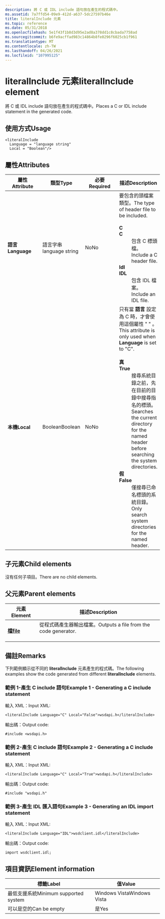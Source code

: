 ```yaml
---
description: 將 C 或 IDL include 語句放在產生的程式碼中。
ms.assetid: 7a7ffd54-09e9-412d-a637-5dc27597b46e
title: literalInclude 元素
ms.topic: reference
ms.date: 05/31/2018
ms.openlocfilehash: 5e1f43f1b8d3d95e2ad8a378dd1c8cbada7758ad
ms.sourcegitcommit: b6fe9acffad983c14864b8fe0296f6025cb1f961
ms.translationtype: MT
ms.contentlocale: zh-TW
ms.lasthandoff: 04/26/2021
ms.locfileid: "107995125"
---
```

# <a name="literalinclude-element"></a><span data-ttu-id="96e02-103">literalInclude 元素</span><span class="sxs-lookup"><span data-stu-id="96e02-103">literalInclude element</span></span>

<span data-ttu-id="96e02-104">將 C 或 IDL include 語句放在產生的程式碼中。</span><span class="sxs-lookup"><span data-stu-id="96e02-104">Places a C or IDL include statement in the generated code.</span></span>

## <a name="usage"></a><span data-ttu-id="96e02-105">使用方式</span><span class="sxs-lookup"><span data-stu-id="96e02-105">Usage</span></span>

``` syntax
<literalInclude
  Language = "language string"
  Local = "Boolean"/>
```

## <a name="attributes"></a><span data-ttu-id="96e02-106">屬性</span><span class="sxs-lookup"><span data-stu-id="96e02-106">Attributes</span></span>



<table>
<colgroup>
<col style="width: 25%" />
<col style="width: 25%" />
<col style="width: 25%" />
<col style="width: 25%" />
</colgroup>
<thead>
<tr class="header">
<th><span data-ttu-id="96e02-107">屬性</span><span class="sxs-lookup"><span data-stu-id="96e02-107">Attribute</span></span></th>
<th><span data-ttu-id="96e02-108">類型</span><span class="sxs-lookup"><span data-stu-id="96e02-108">Type</span></span></th>
<th><span data-ttu-id="96e02-109">必要</span><span class="sxs-lookup"><span data-stu-id="96e02-109">Required</span></span></th>
<th><span data-ttu-id="96e02-110">描述</span><span class="sxs-lookup"><span data-stu-id="96e02-110">Description</span></span></th>
</tr>
</thead>
<tbody>
<tr class="odd">
<td><span data-ttu-id="96e02-111"><strong>語言</strong></span><span class="sxs-lookup"><span data-stu-id="96e02-111"><strong>Language</strong></span></span><br/></td>
<td><span data-ttu-id="96e02-112">語言字串</span><span class="sxs-lookup"><span data-stu-id="96e02-112">language string</span></span><br/></td>
<td><span data-ttu-id="96e02-113">No</span><span class="sxs-lookup"><span data-stu-id="96e02-113">No</span></span><br/></td>
<td><span data-ttu-id="96e02-114">要包含的頭檔案類型。</span><span class="sxs-lookup"><span data-stu-id="96e02-114">The type of header file to be included.</span></span> <br/> <br/><span data-ttu-id="96e02-115">
<dt><strong>C</strong></dt> </span><span class="sxs-lookup"><span data-stu-id="96e02-115">
<dt><strong>C</strong></dt> </span></span><dd> <span data-ttu-id="96e02-116">包含 C 標頭檔。</span><span class="sxs-lookup"><span data-stu-id="96e02-116">Include a C header file.</span></span><br/> </dd> <span data-ttu-id="96e02-117"><dt><strong>Idl</strong></dt> </span><span class="sxs-lookup"><span data-stu-id="96e02-117"><dt><strong>IDL</strong></dt> </span></span><dd> <span data-ttu-id="96e02-118">包含 IDL 檔案。</span><span class="sxs-lookup"><span data-stu-id="96e02-118">Include an IDL file.</span></span><br/> </dd> </dl></td>
</tr>
<tr class="even">
<td><span data-ttu-id="96e02-119"><strong>本機</strong></span><span class="sxs-lookup"><span data-stu-id="96e02-119"><strong>Local</strong></span></span><br/></td>
<td><span data-ttu-id="96e02-120">Boolean</span><span class="sxs-lookup"><span data-stu-id="96e02-120">Boolean</span></span><br/></td>
<td><span data-ttu-id="96e02-121">No</span><span class="sxs-lookup"><span data-stu-id="96e02-121">No</span></span><br/></td>
<td><span data-ttu-id="96e02-122">只有當 <strong>語言</strong> 設定為 C 時，才會使用這個屬性 &quot; &quot; 。</span><span class="sxs-lookup"><span data-stu-id="96e02-122">This attribute is only used when <strong>Language</strong> is set to &quot;C&quot;.</span></span><br/> <br/><span data-ttu-id="96e02-123">
<dt><strong>真</strong></dt> </span><span class="sxs-lookup"><span data-stu-id="96e02-123">
<dt><strong>True</strong></dt> </span></span><dd> <span data-ttu-id="96e02-124">搜尋系統目錄之前，先在目前的目錄中搜尋指名的標頭。</span><span class="sxs-lookup"><span data-stu-id="96e02-124">Searches the current directory for the named header before searching the system directories.</span></span><br/> </dd> <span data-ttu-id="96e02-125"><dt><strong>假</strong></dt> </span><span class="sxs-lookup"><span data-stu-id="96e02-125"><dt><strong>False</strong></dt> </span></span><dd> <span data-ttu-id="96e02-126">僅搜尋已命名標頭的系統目錄。</span><span class="sxs-lookup"><span data-stu-id="96e02-126">Only search system directories for the named header.</span></span><br/> </dd> </dl></td>
</tr>
</tbody>
</table>



## <a name="child-elements"></a><span data-ttu-id="96e02-127">子元素</span><span class="sxs-lookup"><span data-stu-id="96e02-127">Child elements</span></span>

<span data-ttu-id="96e02-128">沒有任何子項目。</span><span class="sxs-lookup"><span data-stu-id="96e02-128">There are no child elements.</span></span>

## <a name="parent-elements"></a><span data-ttu-id="96e02-129">父元素</span><span class="sxs-lookup"><span data-stu-id="96e02-129">Parent elements</span></span>



| <span data-ttu-id="96e02-130">元素</span><span class="sxs-lookup"><span data-stu-id="96e02-130">Element</span></span>                         | <span data-ttu-id="96e02-131">描述</span><span class="sxs-lookup"><span data-stu-id="96e02-131">Description</span></span>                                                    |
|---------------------------------|----------------------------------------------------------------|
| [<span data-ttu-id="96e02-132">**檔**</span><span class="sxs-lookup"><span data-stu-id="96e02-132">**file**</span></span>](file.md)<br/> | <span data-ttu-id="96e02-133">從程式碼產生器輸出檔案。</span><span class="sxs-lookup"><span data-stu-id="96e02-133">Outputs a file from the code generator.</span></span><br/> <br/> |



## <a name="remarks"></a><span data-ttu-id="96e02-134">備註</span><span class="sxs-lookup"><span data-stu-id="96e02-134">Remarks</span></span>

<span data-ttu-id="96e02-135">下列範例顯示從不同的 **literalInclude** 元素產生的程式碼。</span><span class="sxs-lookup"><span data-stu-id="96e02-135">The following examples show the code generated from different **literalInclude** elements.</span></span>

### <a name="example-1---generating-a-c-include-statement"></a><span data-ttu-id="96e02-136">範例 1-產生 C include 語句</span><span class="sxs-lookup"><span data-stu-id="96e02-136">Example 1 - Generating a C include statement</span></span>

<span data-ttu-id="96e02-137">輸入 XML：</span><span class="sxs-lookup"><span data-stu-id="96e02-137">Input XML:</span></span>

``` syntax
<literalInclude Language="C" Local="False">wsdapi.h</literalInclude>
```

<span data-ttu-id="96e02-138">輸出碼：</span><span class="sxs-lookup"><span data-stu-id="96e02-138">Output code:</span></span>

``` syntax
#include <wsdapi.h>
```

### <a name="example-2---generating-a-c-include-statement"></a><span data-ttu-id="96e02-139">範例 2-產生 C include 語句</span><span class="sxs-lookup"><span data-stu-id="96e02-139">Example 2 - Generating a C include statement</span></span>

<span data-ttu-id="96e02-140">輸入 XML：</span><span class="sxs-lookup"><span data-stu-id="96e02-140">Input XML:</span></span>

``` syntax
<literalInclude Language="C" Local="True">wsdapi.h</literalInclude>
```

<span data-ttu-id="96e02-141">輸出碼：</span><span class="sxs-lookup"><span data-stu-id="96e02-141">Output code:</span></span>

``` syntax
#include "wsdapi.h"
```

### <a name="example-3---generating-an-idl-import-statement"></a><span data-ttu-id="96e02-142">範例 3-產生 IDL 匯入語句</span><span class="sxs-lookup"><span data-stu-id="96e02-142">Example 3 - Generating an IDL import statement</span></span>

<span data-ttu-id="96e02-143">輸入 XML：</span><span class="sxs-lookup"><span data-stu-id="96e02-143">Input XML:</span></span>

``` syntax
<literalInclude Language="IDL">wsdclient.idl</literalInclude>
```

<span data-ttu-id="96e02-144">輸出碼：</span><span class="sxs-lookup"><span data-stu-id="96e02-144">Output code:</span></span>

``` syntax
import wsdclient.idl;
```

## <a name="element-information"></a><span data-ttu-id="96e02-145">項目資訊</span><span class="sxs-lookup"><span data-stu-id="96e02-145">Element information</span></span>



| <span data-ttu-id="96e02-146">標籤</span><span class="sxs-lookup"><span data-stu-id="96e02-146">Label</span></span> | <span data-ttu-id="96e02-147">值</span><span class="sxs-lookup"><span data-stu-id="96e02-147">Value</span></span> |
|-------------------------------------|---------------|
| <span data-ttu-id="96e02-148">最低支援系統</span><span class="sxs-lookup"><span data-stu-id="96e02-148">Minimum supported system</span></span><br/> | <span data-ttu-id="96e02-149">Windows Vista</span><span class="sxs-lookup"><span data-stu-id="96e02-149">Windows Vista</span></span> |
| <span data-ttu-id="96e02-150">可以是空的</span><span class="sxs-lookup"><span data-stu-id="96e02-150">Can be empty</span></span>                        | <span data-ttu-id="96e02-151">是</span><span class="sxs-lookup"><span data-stu-id="96e02-151">Yes</span></span>           |



 

 




